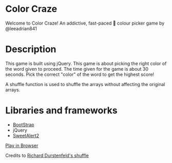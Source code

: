# Color Craze

Welcome to Color Craze! An addictive, fast-paced :rainbow: colour picker game by
@leeadrian841

# Description

This game is built using jQuery. This game is about picking the right color of
the word given to proceed. The time given for the game is about 30 seconds. Pick
the correct "color" of the word to get the highest score!

A shuffle function is used to shuffle the arrays without affecting the original
arrays.

# Libraries and frameworks

* [BootStrap](https://getbootstrap.com/)
* jQuery
* [SweetAlert2](https://limonte.github.io/sweetalert2/)

[Play in Browser](https://leeadrian841.github.io/ColorCraze/)

Credits to
[Richard Durstenfeld's shuffle](https://en.wikipedia.org/wiki/Fisher%E2%80%93Yates_shuffle#The_modern_algorithm)
